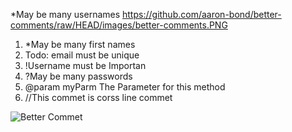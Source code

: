 *May be many usernames
https://github.com/aaron-bond/better-comments/raw/HEAD/images/better-comments.PNG

 1. *May be many first names
 2. Todo: email must be unique
 3. !Username must be Importan
 4. ?May be many passwords
 5. @param myParm The Parameter for this method
 6. //This commet is corss line commet 


![Better Commet](https://github.com/aaron-bond/better-comments/raw/HEAD/images/better-comments.PNG "Better Commet Ectentiosn")